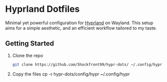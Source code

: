 # Hyprland Dotfiles

Minimal yet powerful configuration for [Hyprland](https://github.com/hyprwm/Hyprland) on Wayland. This setup aims for a simple aesthetic, and an efficient workflow tailored to my taste.

## Getting Started

1. Clone the repo
   ```bash
   git clone https://github.com/Shockfront99/hypr-dots/ ~/.config/hypr-dots
   ```
3. Copy the files
   cp -r hypr-dots/config/hypr ~/.config/hypr
